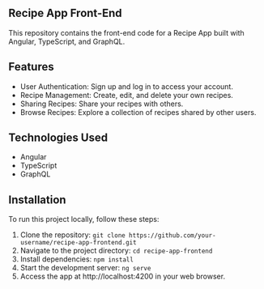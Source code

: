 ## Recipe App Front-End
This repository contains the front-end code for a Recipe App built with Angular, TypeScript, and GraphQL.

## Features
* User Authentication: Sign up and log in to access your account.
* Recipe Management: Create, edit, and delete your own recipes.
* Sharing Recipes: Share your recipes with others.
* Browse Recipes: Explore a collection of recipes shared by other users.

## Technologies Used
* Angular
* TypeScript
* GraphQL

## Installation
To run this project locally, follow these steps:

1. Clone the repository: `git clone https://github.com/your-username/recipe-app-frontend.git`
2. Navigate to the project directory: `cd recipe-app-frontend`
3. Install dependencies: `npm install`
4. Start the development server: `ng serve`
5. Access the app at http://localhost:4200 in your web browser.
